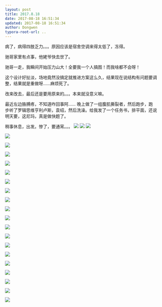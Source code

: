 ```yaml
---
layout: post
title: 2017.8.18
date: 2017-08-18 16:51:34
updated: 2017-08-18 16:51:34
author: Dongwen
typora-root-url: ..
---
```




病了，病得四肢乏力。。。原因应该是宿舍空调来得太低了，冻得。

驰哥家里有点事，他姥爷快去世了。

驰哥一走，我瞬间开始压力山大！全要我一个人搞图！而我啥都不会呀！

这个设计好扯淡，场地竟然没搞定就推进方案这么久，结果现在说结构有问题要调整，结果就是重做呀……麻烦死了。

改来改去，最后还是要用原来的。。。本来就没意义嘛。

最近左边胳膊疼，不知道咋回事阿……
晚上做了一组腹肌撕裂者，然后跑步，跑步听了罗辑思维亨利卢斯，袁绍，然后洗澡。给我发了一个任务书，排平面，还说明天要，这尼玛，真是做快题了。

稍事休息，出发。惨了，要通宵。。。   ![](/img/in-post/p44793486.jpg)
![](/img/in-post/p44793489.jpg)
![](/img/in-post/p44793487.jpg)

![](/img/in-post/p44793487.jpg)

![](/img/in-post/p44793487.jpg)

![](/img/in-post/p44793487.jpg)

![](/img/in-post/p44793487.jpg)

![](/img/in-post/p44793487.jpg)

![](/img/in-post/p44793487.jpg)

![](/img/in-post/p44793487.jpg)

![](/img/in-post/p44793487.jpg)

![](/img/in-post/p44793487.jpg)

![](/img/in-post/p44793487.jpg)

![](/img/in-post/p44793487.jpg)

![](/img/in-post/p44793487.jpg)

![](/img/in-post/p44793487.jpg)

![](/img/in-post/p44793487.jpg)

![](/img/in-post/p44793487.jpg)

![](/img/in-post/p44793487.jpg)

![](/img/in-post/p44793487.jpg)

![](/img/in-post/p44793487.jpg)

![](/img/in-post/p44793487.jpg)

